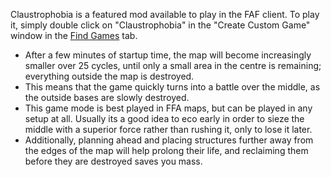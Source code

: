 Claustrophobia is a featured mod available to play in the FAF client. To
play it, simply double click on "Claustrophobia" in the "Create Custom
Game" window in the [Find Games](Host_and_join_games "wikilink") tab.

-   After a few minutes of startup time, the map will become
    increasingly smaller over 25 cycles, until only a small area in the
    centre is remaining; everything outside the map is destroyed.
-   This means that the game quickly turns into a battle over the
    middle, as the outside bases are slowly destroyed.
-   This game mode is best played in FFA maps, but can be played in any
    setup at all. Usually its a good idea to eco early in order to sieze
    the middle with a superior force rather than rushing it, only to
    lose it later.
-   Additionally, planning ahead and placing structures further away
    from the edges of the map will help prolong their life, and
    reclaiming them before they are destroyed saves you mass.